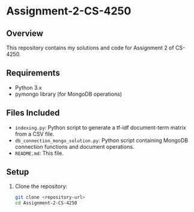 # Assignment-2-CS-4250

## Overview
This repository contains my solutions and code for Assignment 2 of CS-4250.

## Requirements
- Python 3.x
- pymongo library (for MongoDB operations)

## Files Included
- `indexing.py`: Python script to generate a tf-idf document-term matrix from a CSV file.
- `db_connection_mongo_solution.py`: Python script containing MongoDB connection functions and document operations.
- `README.md`: This file.

## Setup
1. Clone the repository:
   ```bash
   git clone <repository-url>
   cd Assignment-2-CS-4250
